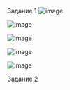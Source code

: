 Задание 1
![image](https://github.com/Gamei666/devops-netology/assets/67197577/66276ee0-61c9-4843-96b4-d2001edff760)

![image](https://github.com/Gamei666/devops-netology/assets/67197577/702db780-162a-4c4d-8131-034d2a0dabd1)

![image](https://github.com/Gamei666/devops-netology/assets/67197577/16dd9e86-8d6a-493a-9b30-ddecc57d645f)

![image](https://github.com/Gamei666/devops-netology/assets/67197577/7e82b44c-24d8-4071-8e1f-9cb045a41a3d)

![image](https://github.com/Gamei666/devops-netology/assets/67197577/1bb27c33-f125-4ae3-8433-bf4af93f88ed)

Задание 2


